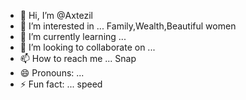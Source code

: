 - 👋 Hi, I’m @Axtezil
- 👀 I’m interested in ... Family,Wealth,Beautiful women 
- 🌱 I’m currently learning ...
- 💞️ I’m looking to collaborate on ...
- 📫 How to reach me ... Snap
- 😄 Pronouns: ...
- ⚡ Fun fact: ... speed

<!---
Axtezil/Axtezil is a ✨ special ✨ repository because its `README.md` (this file) appears on your GitHub profile.
You can click the Preview link to take a look at your changes.
--->
